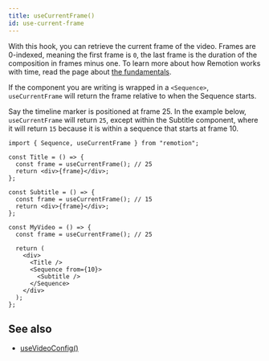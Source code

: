 ```yaml
---
title: useCurrentFrame()
id: use-current-frame
---
```


With this hook, you can retrieve the current frame of the video. Frames are 0-indexed, meaning the first frame is `0`, the last frame is the duration of the composition in frames minus one. To learn more about how Remotion works with time, read the page about [the fundamentals](/docs/the-fundamentals).

If the component you are writing is wrapped in a `<Sequence>`, `useCurrentFrame` will return the frame relative to when the Sequence starts.

Say the timeline marker is positioned at frame 25. In the example below, `useCurrentFrame` will return `25`, except within the Subtitle component, where it will return `15` because it is within a sequence that starts at frame 10.

```tsx twoslash
import { Sequence, useCurrentFrame } from "remotion";

const Title = () => {
  const frame = useCurrentFrame(); // 25
  return <div>{frame}</div>;
};

const Subtitle = () => {
  const frame = useCurrentFrame(); // 15
  return <div>{frame}</div>;
};

const MyVideo = () => {
  const frame = useCurrentFrame(); // 25

  return (
    <div>
      <Title />
      <Sequence from={10}>
        <Subtitle />
      </Sequence>
    </div>
  );
};
```

## See also

- [useVideoConfig()](/docs/use-video-config)
